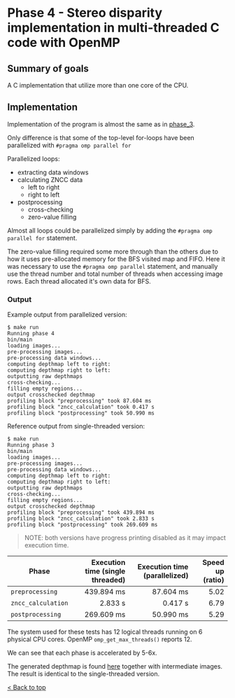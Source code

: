# Phase 4 - Stereo disparity implementation in multi-threaded C code with OpenMP

## Summary of goals
A C implementation that utilize more than one core of the CPU.

## Implementation
Implementation of the program is almost the same as in [phase_3](../phase_3/README.md).

Only difference is that some of the top-level for-loops have been parallelized with `#pragma omp parallel for`

Parallelized loops:
- extracting data windows
- calculating ZNCC data
  - left to right
  - right to left
- postprocessing
  - cross-checking
  - zero-value filling

Almost all loops could be parallelized simply by adding the `#pragma omp parallel for` statement.

The zero-value filling required some more through than the others due to how it uses pre-allocated memory for the BFS visited map and FIFO.
Here it was necessary to use the `#pragma omp parallel` statement, and manually use the thread number and total number of threads when accessing image rows.
Each thread allocated it's own data for BFS.

### Output

Example output from parallelized version:

```console
$ make run
Running phase 4
bin/main
loading images...
pre-processing images...
pre-processing data windows...
computing depthmap left to right:
computing depthmap right to left:
outputting raw depthmaps
cross-checking...
filling empty regions...
output crosschecked depthmap
profiling block "preprocessing" took 87.604 ms
profiling block "zncc_calculation" took 0.417 s
profiling block "postprocessing" took 50.990 ms
```

Reference output from single-threaded version:
```console
$ make run    
Running phase 3
bin/main
loading images...
pre-processing images...
pre-processing data windows...
computing depthmap left to right:
computing depthmap right to left:
outputting raw depthmaps
cross-checking...
filling empty regions...
output crosschecked depthmap
profiling block "preprocessing" took 439.894 ms
profiling block "zncc_calculation" took 2.833 s
profiling block "postprocessing" took 269.609 ms
```

> NOTE: both versions have progress printing disabled as it may impact execution time.

| Phase              | Execution time (single threaded) | Execution time (parallelized) | Speed up (ratio) |
| ------------------ | -------------------------------: | ----------------------------: | ---------------: |
| `preprocessing`    |                       439.894 ms |                     87.604 ms |             5.02 |
| `zncc_calculation` |                          2.833 s |                       0.417 s |             6.79 |
| `postprocessing`   |                       269.609 ms |                     50.990 ms |             5.29 |

The system used for these tests has 12 logical threads running on 6 physical CPU cores.
OpenMP `omp_get_max_threads()` reports 12.

We can see that each phase is accelerated by 5-6x.

The generated depthmap is found [here](./output_images/depthmap_cc.png) together with intermediate images.
The result is identical to the single-threaded version.

[< Back to top](../README.md)
